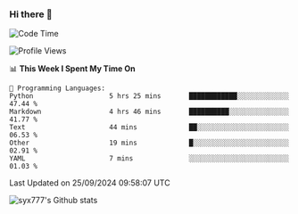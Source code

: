 ### Hi there 👋

<!--
**syx777/syx777** is a ✨ _special_ ✨ repository because its `README.md` (this file) appears on your GitHub profile.

Here are some ideas to get you started:

- 🔭 I’m currently working on ...
- 🌱 I’m currently learning ...
- 👯 I’m looking to collaborate on ...
- 🤔 I’m looking for help with ...
- 💬 Ask me about ...
- 📫 How to reach me: ...
- 😄 Pronouns: ...
- ⚡ Fun fact: ...
-->
<!--START_SECTION:waka-->
![Code Time](http://img.shields.io/badge/Code%20Time-219%20hrs%2033%20mins-blue)

![Profile Views](http://img.shields.io/badge/Profile%20Views-0-blue)

📊 **This Week I Spent My Time On** 

```text
💬 Programming Languages: 
Python                   5 hrs 25 mins       ████████████░░░░░░░░░░░░░   47.44 % 
Markdown                 4 hrs 46 mins       ██████████░░░░░░░░░░░░░░░   41.77 % 
Text                     44 mins             ██░░░░░░░░░░░░░░░░░░░░░░░   06.53 % 
Other                    19 mins             █░░░░░░░░░░░░░░░░░░░░░░░░   02.91 % 
YAML                     7 mins              ░░░░░░░░░░░░░░░░░░░░░░░░░   01.03 % 
```


 Last Updated on 25/09/2024 09:58:07 UTC
<!--END_SECTION:waka-->

![syx777's Github stats](https://github-readme-stats-syx777.vercel.app/api?username=syx777&show_icons=true&count_private=true)
